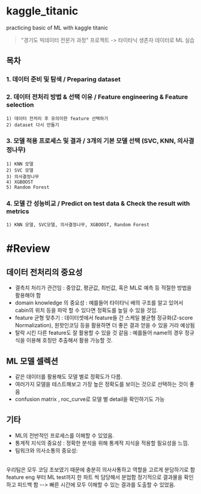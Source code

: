 # kaggle_titanic
practicing basic of ML with kaggle titanic 

> "경기도 빅데이터 전문가 과정" 프로젝트 -> 타이타닉 생존자 데이터로 ML 실습

## 목차

### 1. 데이터 준비 및 탐색 / Preparing dataset
### 2. 데이터 전처리 방법 & 선택 이유 / Feature engineering & Feature selection 
    1) 데이터 전처리 후 유의미한 feature 선택하기
    2) dataset 다시 만들기
### 3. 모델 적용 프로세스 및 결과 / 3개의 기본 모델 선택 (SVC, KNN, 의사결정나무)
    1) KNN 모델 
    2) SVC 모델 
    3) 의사결정나무
    4) XGBOOST
    5) Random Forest
### 4. 모델 간 성능비교 / Predict on test data & Check the result with metrics
    1) KNN 모델, SVC모델, 의사결정나무, XGBOOST, Random Forest
    
# #Review

## 데이터 전처리의 중요성
- 결측치 처리가 관건임 : 중앙값, 평균값, 최빈값, 혹은 ML로 예측 등 적절한 방법을 활용해야 함
- domain knowledge 의 중요성 : 예를들어 타이타닉 배의 구조를 알고 있어서 cabin의 위치 등을 파악 할 수 있다면 정확도를 높일 수 있을 것임. 
- feature 균형 맞추기 : 데이터셋에서 feature들 간 스케일 불균형 정규화(Z-score Normalization), 원핫인코딩 등을 활용하면 더 좋은 결과 얻을 수 있을 거라 예상됨
- 탈락 시킨 다른 feature도 잘 활용할 수 있을 것 같음 : 예를들어 name의 경우 정규식을 이용해 호칭만 추출해서 활용 가능할 것.


## ML 모델 셀렉션
- 같은 데이터를 활용해도 모델 별로 정확도가 다름.
- 여러가지 모델을 테스트해보고 가장 높은 정확도를 보이는 것으로 선택하는 것이 좋음
- confusion matrix , roc_curve로 모델 별 detail을 확인하기도 가능

## 기타
- ML의 전반적인 프로세스를 이해할 수 있었음.
- 통계적 지식의 중요성 : 정확한 분석을 위해 통계적 지식을 적용할 필요성을 느낌.
- 팀워크와 의사소통의 중요성:
<br>
    우리팀은 모두 코딩 초보였기 때문에 충분히 의사사통하고 역할을 고르게 분담하기로 함
    feature eng 부터 ML test까지 한 파트 씩 담당해서 분업함
    정기적으로 결과물을 확인하고 피드백 함
    --> 빠른 시간에 모두 이해할 수 있는 결과를 도출할 수 있었음.
